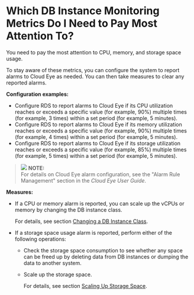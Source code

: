 # Which DB Instance Monitoring Metrics Do I Need to Pay Most Attention To?<a name="rds_faq_0036"></a>

You need to pay the most attention to CPU, memory, and storage space usage.

To stay aware of these metrics, you can configure the system to report alarms to Cloud Eye as needed. You can then take measures to clear any reported alarms.

**Configuration examples:**

-   Configure RDS to report alarms to Cloud Eye if its CPU utilization reaches or exceeds a specific value \(for example, 90%\) multiple times \(for example, 3 times\) within a set period \(for example, 5 minutes\).
-   Configure RDS to report alarms to Cloud Eye if its memory utilization reaches or exceeds a specific value \(for example, 90%\) multiple times \(for example, 4 times\) within a set period \(for example, 5 minutes\).
-   Configure RDS to report alarms to Cloud Eye if its storage utilization reaches or exceeds a specific value \(for example, 85%\) multiple times \(for example, 5 times\) within a set period \(for example, 5 minutes\).

>![](/images/icon-note.gif) **NOTE:**   
>For details on Cloud Eye alarm configuration, see the "Alarm Rule Management" section in the  _Cloud Eye User Guide_.  

**Measures:**

-   If a CPU or memory alarm is reported, you can scale up the vCPUs or memory by changing the DB instance class.

    For details, see section  [Changing a DB Instance Class](changing-a-db-instance-class.md).

-   If a storage space usage alarm is reported, perform either of the following operations:
    -   Check the storage space consumption to see whether any space can be freed up by deleting data from DB instances or dumping the data to another system.
    -   Scale up the storage space.

        For details, see section  [Scaling Up Storage Space](scaling-up-storage-space.md).



